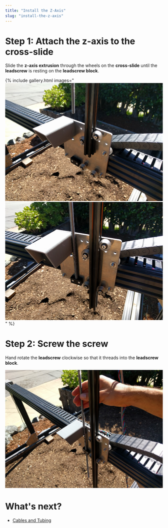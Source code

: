 ```yaml
---
title: "Install the Z-Axis"
slug: "install-the-z-axis"
---
```


# Step 1: Attach the z-axis to the cross-slide
Slide the **z-axis extrusion** through the wheels on the **cross-slide** until the **leadscrew** is resting on the **leadscrew block**.

{% include gallery.html images="
![IMG_20160316_143750.jpg](_images/IMG_20160316_143750.jpg)
![IMG_20160316_143818.jpg](_images/IMG_20160316_143818.jpg)
" %}

# Step 2: Screw the screw
Hand rotate the **leadscrew** clockwise so that it threads into the **leadscrew block**.

![IMG_20160316_143846.jpg](_images/IMG_20160316_143846.jpg)


# What's next?

 * [Cables and Tubing](../cables-and-tubing.md)
